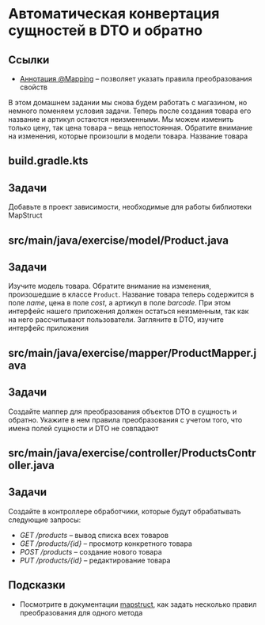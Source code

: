 # Автоматическая конвертация сущностей в DTO и обратно

## Ссылки

* [Аннотация @Mapping](https://mapstruct.org/documentation/stable/reference/html/#basic-mappings) – позволяет указать правила преобразования свойств

В этом домашнем задании мы снова будем работать с магазином, но немного поменяем условия задачи. Теперь после создания товара его название и артикул остаются неизменными. Мы можем изменить только цену, так цена товара – вещь непостоянная. Обратите внимание на изменения, которые произошли в модели товара. Название товара

## build.gradle.kts

## Задачи

Добавьте в проект зависимости, необходимые для работы библиотеки MapStruct

## src/main/java/exercise/model/Product.java

## Задачи

Изучите модель товара. Обратите внимание на изменения, произошедшие в классе `Product`. Название товара теперь содержится в поле *name*, цена в поле *cost*, а артикул в поле *barcode*. При этом интерфейс нашего приложения должен остаться неизменным, так как на него рассчитывают пользователи. Загляните в DTO, изучите интерфейс приложения

## src/main/java/exercise/mapper/ProductMapper.java

## Задачи

Создайте маппер для преобразования объектов DTO в сущность и обратно. Укажите в нем правила преобразования с учетом того, что имена полей сущности и DTO не совпадают

## src/main/java/exercise/controller/ProductsController.java

## Задачи

Создайте в контроллере обработчики, которые будут обрабатывать следующие запросы:

* *GET /products* – вывод списка всех товаров
* *GET /products/{id}* – просмотр конкретного товара
* *POST /products* – создание нового товара
* *PUT /products/{id}* – редактирование товара

## Подсказки

* Посмотрите в документации [mapstruct](https://mapstruct.org/documentation/stable/reference/html/#basic-mappings), как задать несколько правил преобразования для одного метода
